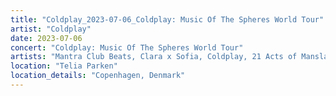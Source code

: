 ```yaml
---
title: "Coldplay_2023-07-06_Coldplay: Music Of The Spheres World Tour"
artist: "Coldplay"
date: 2023-07-06
concert: "Coldplay: Music Of The Spheres World Tour"
artists: "Mantra Club Beats, Clara x Sofia, Coldplay, 21 Acts of Manslaughter	Grindcore	United States, Buckshot, ABBA, CHVRCHES, 9 Foot Super SoldierCrossoverHardcore, 12 Gauge Rampage, 324	Grindcore	Japan"
location: "Telia Parken"
location_details: "Copenhagen, Denmark"
---
```

